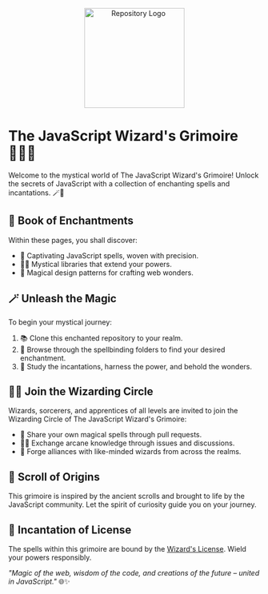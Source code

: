 <p align="center">
  <img width="200" src="https://wallpaperaccess.com/full/1555172.jpg" alt="Repository Logo">
</p>


# The JavaScript Wizard's Grimoire 🧙‍♂️✨

Welcome to the mystical world of The JavaScript Wizard's Grimoire! Unlock the secrets of JavaScript with a collection of enchanting spells and incantations. 🪄🔮

## 📜 Book of Enchantments

Within these pages, you shall discover:

- 🌟 Captivating JavaScript spells, woven with precision.
- 🧞‍♂️ Mystical libraries that extend your powers.
- 🌌 Magical design patterns for crafting web wonders.

## 🪄 Unleash the Magic

To begin your mystical journey:

1. 📚 Clone this enchanted repository to your realm.
2. 📜 Browse through the spellbinding folders to find your desired enchantment.
3. 💫 Study the incantations, harness the power, and behold the wonders.

## 🧙‍♀️ Join the Wizarding Circle

Wizards, sorcerers, and apprentices of all levels are invited to join the Wizarding Circle of The JavaScript Wizard's Grimoire:

- 🌠 Share your own magical spells through pull requests.
- 🧝‍♀️ Exchange arcane knowledge through issues and discussions.
- 🏰 Forge alliances with like-minded wizards from across the realms.

## 📜 Scroll of Origins

This grimoire is inspired by the ancient scrolls and brought to life by the JavaScript community. Let the spirit of curiosity guide you on your journey.

## 📜 Incantation of License

The spells within this grimoire are bound by the [Wizard's License](LICENSE). Wield your powers responsibly.

_"Magic of the web, wisdom of the code, and creations of the future – united in JavaScript."_ 🌐✨
